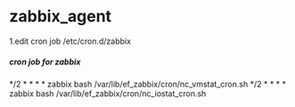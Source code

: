 # zabbix_agent
 

1.edit cron job  /etc/cron.d/zabbix 
##### cron job  for zabbix #####
*/2 * * * * zabbix bash /var/lib/ef_zabbix/cron/nc_vmstat_cron.sh
*/2 * * * * zabbix bash /var/lib/ef_zabbix/cron/nc_iostat_cron.sh
